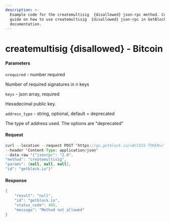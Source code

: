 ```yaml
---
description: >-
  Example code for the createmultisig  {disallowed} json-rpc method. Сomplete
  guide on how to use createmultisig  {disallowed} json-rpc in GetBlock.io Web3
  documentation.
---
```


# createmultisig {disallowed} - Bitcoin

#### Parameters

`nrequired` - number required

Number of required signatures in n keys

`keys` - json array, required

Hexadecimal public key.

`address_type` - string, optional, default = deprecated

The type of address used. The options are "deprecated"

#### Request

```java
curl --location --request POST 'https://go.getblock.io/<ACCESS-TOKEN>/' 
--header 'Content-Type: application/json' 
--data-raw '{"jsonrpc": "2.0",
"method": "createmultisig",
"params": [null, null, null],
"id": "getblock.io"}'
```

#### Response

```java
{
    "result": "null",
    "id": "getblock.io",
    "status_code": 405,
    "message": "Method not allowed"
}
```
